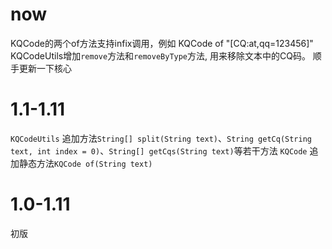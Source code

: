 
# now
KQCode的两个of方法支持infix调用，例如 KQCode of "\[CQ:at,qq=123456]"
KQCodeUtils增加`remove`方法和`removeByType`方法, 用来移除文本中的CQ码。
顺手更新一下核心


# 1.1-1.11
`KQCodeUtils` 追加方法`String[] split(String text)`、`String getCq(String text, int index = 0)`、`String[] getCqs(String text)`等若干方法
`KQCode` 追加静态方法`KQCode of(String text)`
# 1.0-1.11
初版